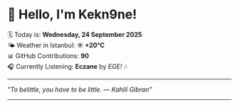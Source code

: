 # 👋 Hello, I'm Kekn9ne!

🗓️ Today is: **Wednesday, 24 September 2025**  
🌤️ Weather in Istanbul: **☀️   +20°C**  
📊 GitHub Contributions: **90**  
🎧 Currently Listening: **Eczane** by *EGE!* 🎶

---

_"To belittle, you have to be little. — *Kahlil Gibran*"_

---
